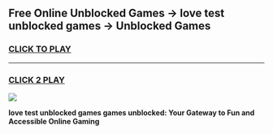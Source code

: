 
## Free Online Unblocked Games → love test unblocked games → Unblocked Games
<h3>
<a href="https://premium.freeplayer.one?title=love_test_unblocked_games&ref=21F">CLICK TO PLAY</a></h3>
<hr>

<h3>
<a href="https://premium.freeplayer.one?title=love_test_unblocked_games&ref=21F">CLICK 2 PLAY</a>
  
</h3>

<a href="https://premium.freeplayer.one?title=love_test_unblocked_games&ref=21F/"><img src="https://clearcache.store/games.png"></a>


**love test unblocked games games unblocked: Your Gateway to Fun and Accessible Online Gaming**
